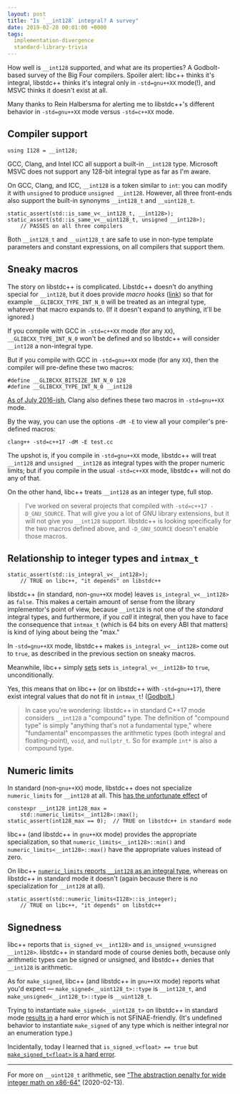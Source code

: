 ```yaml
---
layout: post
title: "Is `__int128` integral? A survey"
date: 2019-02-28 00:01:00 +0000
tags:
  implementation-divergence
  standard-library-trivia
---
```


How well is `__int128` supported, and what are its
properties? A Godbolt-based survey of the Big Four compilers.
Spoiler alert: libc++ thinks it's integral, libstdc++ thinks it's integral
only in `-std=gnu++XX` mode(!), and MSVC thinks it doesn't exist at all.

Many thanks to Rein Halbersma for alerting me to libstdc++'s different behavior
in `-std=gnu++XX` mode versus `-std=c++XX` mode.


## Compiler support

    using I128 = __int128;

GCC, Clang, and Intel ICC all support a built-in `__int128` type.
Microsoft MSVC does not support any 128-bit integral type as far as I'm aware.

On GCC, Clang, and ICC, `__int128` is a token similar to `int`: you can modify
it with `unsigned` to produce `unsigned __int128`. However, all three front-ends
also support the built-in synonyms `__int128_t` and `__uint128_t`.

    static_assert(std::is_same_v<__int128_t, __int128>);
    static_assert(std::is_same_v<__uint128_t, unsigned __int128>);
        // PASSES on all three compilers

Both `__int128_t` and `__uint128_t` are safe to use in non-type template parameters
and constant expressions, on all compilers that support them.


## Sneaky macros

The story on libstdc++ is complicated. Libstdc++ doesn't do anything special for
`__int128`, but it does provide _macro hooks_
([link](https://github.com/gcc-mirror/gcc/blob/87798f3f2cf97b30e75110b5a8d2964aef62be02/libstdc%2B%2B-v3/include/std/type_traits#L285-L293))
so that for example
`__GLIBCXX_TYPE_INT_N_0` will be treated as an integral type, whatever that macro
expands to. (If it doesn't expand to anything, it'll be ignored.)

If you compile with GCC in `-std=c++XX` mode (for any `XX`),
`__GLIBCXX_TYPE_INT_N_0` won't be defined and so libstdc++ will consider
`__int128` a non-integral type.

But if you compile with GCC in `-std=gnu++XX` mode (for any `XX`), then the compiler
will pre-define these two macros:

    #define __GLIBCXX_BITSIZE_INT_N_0 128
    #define __GLIBCXX_TYPE_INT_N_0 __int128

[As of July 2016-ish](https://bugs.llvm.org/show_bug.cgi?id=23156), Clang also
defines these two macros in `-std=gnu++XX` mode.

By the way, you can use the options `-dM -E` to view all your compiler's pre-defined macros:

    clang++ -std=c++17 -dM -E test.cc

The upshot is, if you compile in `-std=gnu++XX` mode, libstdc++ will treat `__int128` and
`unsigned __int128` as integral types with the proper numeric limits; but if you
compile in the usual `-std=c++XX` mode, libstdc++ will not do any of that.

On the other hand, libc++ treats `__int128` as an integer type, full stop.

> I've worked on several projects that compiled with `-std=c++17 -D_GNU_SOURCE`. That
> will give you a lot of GNU library extensions, but it will not give you `__int128` support.
> libstdc++ is looking specifically for the two macros defined above, and `-D_GNU_SOURCE`
> doesn't enable those macros.


## Relationship to integer types and `intmax_t`

    static_assert(std::is_integral_v<__int128>);
        // TRUE on libc++, "it depends" on libstdc++

libstdc++ (in standard, non-`gnu++XX` mode) leaves `is_integral_v<__int128>` as `false`.
This makes a certain amount of sense from the library implementor's point of view,
because `__int128` is not one of the _standard_ integral types, and furthermore,
if you _call_ it integral, then you have to face the consequence that `intmax_t`
(which is 64 bits on every ABI that matters) is kind of lying about being the
"max."

In `-std=gnu++XX` mode, libstdc++ makes `is_integral_v<__int128>` come out to `true`,
as described in the previous section on sneaky macros.

Meanwhile, libc++ simply
[sets](https://github.com/llvm-mirror/libcxx/blob/aeeba70ab15e1469841c0f3f1f9c78211a541699/include/type_traits#L738-L741)
sets `is_integral_v<__int128>` to `true`, unconditionally.

Yes, this means that on libc++ (or on libstdc++ with `-std=gnu++17`), there exist
integral values that do not fit in `intmax_t`! ([Godbolt.](https://godbolt.org/z/lMD4Iu))

> In case you're wondering: libstdc++ in standard C++17 mode considers `__int128` a "compound" type.
> The definition of "compound type" is simply "anything that's not a fundamental type,"
> where "fundamental" encompasses the arithmetic types (both integral and floating-point), `void`,
> and `nullptr_t`. So for example `int*` is also a compound type.


## Numeric limits

In standard (non-`gnu++XX`) mode, libstdc++ does not specialize `numeric_limits` for `__int128` at all.
This [has the unfortunate effect](https://godbolt.org/z/RpaD-7) of

    constexpr __int128 int128_max =
        std::numeric_limits<__int128>::max();
    static_assert(int128_max == 0);  // TRUE on libstdc++ in standard mode

libc++ (and libstdc++ in `gnu++XX` mode) provides the appropriate specialization, so that
`numeric_limits<__int128>::min()` and `numeric_limits<__int128>::max()`
have the appropriate values instead of zero.

On libc++ [`numeric_limits` reports `__int128` as an integral type](https://godbolt.org/z/ZR_nn6),
whereas on libstdc++ in standard mode it doesn't (again because there is no specialization for
`__int128` at all).

    static_assert(std::numeric_limits<I128>::is_integer);
        // TRUE on libc++, "it depends" on libstdc++


## Signedness

libc++ reports that `is_signed_v<__int128>` and `is_unsigned_v<unsigned __int128>`.
libstdc++ in standard mode of course denies both, because only arithmetic types can be
signed or unsigned, and libstdc++ denies that `__int128` is arithmetic.

As for `make_signed`, libc++ (and libstdc++ in `gnu++XX` mode) reports what you'd expect —
`make_signed<__uint128_t>::type` is `__int128_t`, and `make_unsigned<__int128_t>::type` is `__uint128_t`.

Trying to instantiate `make_signed<__uint128_t>` on libstdc++ in standard mode
[results in](https://godbolt.org/z/j7BvKB) a hard error which is not SFINAE-friendly.
(It's undefined behavior to instantiate `make_signed` of any type which is neither
integral nor an enumeration type.)

Incidentally, today I learned that `is_signed_v<float> == true` but [`make_signed_t<float>`
is a hard error](https://godbolt.org/z/t6v1CJ).

----

For more on `__uint128_t` arithmetic, see
["The abstraction penalty for wide integer math on x86-64"](/blog/2020/02/13/wide-integer-proof-of-concept/) (2020-02-13).

